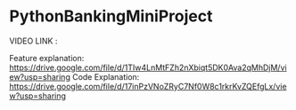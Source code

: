 # PythonBankingMiniProject

VIDEO LINK : 

Feature explanation: https://drive.google.com/file/d/1TIw4LnMtFZh2nXbiqt5DK0Ava2qMhDjM/view?usp=sharing
Code Explanation: https://drive.google.com/file/d/17inPzVNoZRyC7Nf0W8c1rkrKvZQEfgLx/view?usp=sharing

